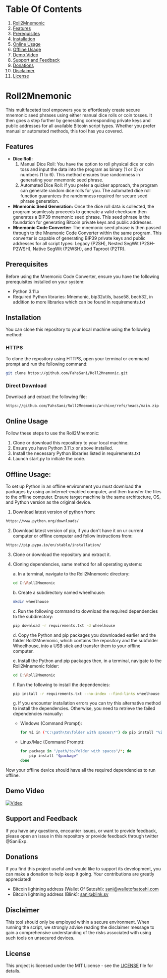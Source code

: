Table Of Contents
=================
1. [Roll2Mnemonic](#roll2mnemonic)
2. [Features](#features)
3. [Prerequisites](#prerequisites)
4. [Installation](#installation)
5. [Online Usage](#online-usage)
6. [Offline Usage](#offline-usage)
7. [Demo Video](#demo-video)
8. [Support and Feedback](#support-and-feedback)
9. [Donations](#donations)
10. [Disclaimer](#disclaimer)
11. [License](#license)

# Roll2Mnemonic

This multifaceted tool empowers you to effortlessly create secure mnemonic seed phrases using either manual dice rolls or coin tosses. It then goes a step further by generating corresponding private keys and public addresses for all available Bitcoin script types. Whether you prefer manual or automated methods, this tool has you covered.

## Features

- **Dice Roll:**
    1. Manual Dice Roll: You have the option to roll physical dice or coin toss and input the data into the program as binary (1 or 0) or numbers (1 to 6). This method ensures true randomness in generating your mnemonic seed phrase.
    2. Automated Dice Roll: If you prefer a quicker approach, the program can generate random dice rolls for you. The automated dice roll function guarantees the randomness required for secure seed phrase generation.
- **Mnemonic Seed Generation:** Once the dice roll data is collected, the program seamlessly proceeds to generate a valid checksum then generates a BIP39 mnemonic seed phrase. This seed phrase is the foundation for generating Bitcoin private keys and public addresses.
- **Mnemonic Code Converter:** The mnemonic seed phrase is then passed through to the Mnemonic Code Converter within the same program. This converter is capable of generating BIP39 private keys and public addresses for all script types: Legacy (P2SH), Nested SegWit (P2SH-P2WSH), Native SegWit (P2WSH), and Taproot (P2TR).


## Prerequisites

Before using the Mnemonic Code Converter, ensure you have the following prerequisites installed on your system:

- Python 3.11.x
- Required Python libraries: Mnemonic, bip32utils, base58, bech32, in addition to more libraries which can be found in requirements.txt


## Installation

You can clone this repository to your local machine using the following method:

### HTTPS

To clone the repository using HTTPS, open your terminal or command prompt and run the following command:

```bash
git clone https://github.com/FahsSani/Roll2Mnemonic.git
```

### Direct Download 

Download and extract the following file:

```bash
https://github.com/FahsSani/Roll2Mnemonic/archive/refs/heads/main.zip
```


## Online Usage

Follow these steps to use the Roll2Mnemonic:

1. Clone or download this repository to your local machine.
2. Ensure you have Python 3.11.x  or above installed.
3. Install the necessary Python libraries listed in requirements.txt
4. Launch start.py to initiate the code.


## Offline Usage:

To set up Python in an offline environment you must download the packages by using an internet-enabled computer, and then transfer the files to the offline computer.
Ensure target machine is the same architecture, OS, and Python version as the original device.

1. Download latest version of python from:

```bash
https://www.python.org/downloads/
```

2. Download latest version of pip, if you don't have it on ur current computer or offline computer and follow instructions from:

```bash
https://pip.pypa.io/en/stable/installation/
```

3. Clone or download the repository and extract it.

4. Cloning dependencies, same method for all operating systems:

   a. In a terminal, navigate to the Roll2Mnemonic directory:

     ```bash
     cd C:\Roll2Mnemonic
     ```

   b. Create a subdirectory named wheelhouse:

     ```bash
     mkdir wheelhouse
     ```

   c. Run the following command to download the required dependencies to the subdirectory:

     ```bash
     pip download -r requirements.txt -d wheelhouse
     ```

   d. Copy the Python and pip packages you downloaded earlier and the folder Roll2Mnemonic, which contains the repository and the subfolder Wheelhouse, into a USB stick and transfer them to your offline computer.

   e. Install the Python and pip packages then, in a terminal, navigate to the Roll2Mnemonic folder:

     ```bash
     cd C:\Roll2Mnemonic
     ```

   f. Run the following to install the dependencies:

     ```bash
     pip install -r requirements.txt --no-index --find-links wheelhouse
     ```

   g. If you encounter installation errors you can try this alternative method to install the dependencies. Otherwise, you need to retrieve the failed dependencies manually:

     - Windows (Command Prompt):

       ```bash
       for %i in ("C:\path\to\folder with spaces\*") do pip install "%i"
       ```

     - Linux/Mac (Command Prompt):

       ```bash
       for package in "/path/to/folder with spaces"/*; do
           pip install "$package"
       done
       ```

Now your offline device should have all the required dependencies to run offline.


## Demo Video

  [![Video](http://img.youtube.com/vi/TV6SB6fHE-s/0.jpg)](http://www.youtube.com/watch?v=TV6SB6fHE-s)

## Support and Feedback

If you have any questions, encounter issues, or want to provide feedback, please open an issue in this repository or provide feedback through twitter @SaniExp.

## Donations

If you find this project useful and would like to support its development, you can make a donation to help keep it going. Your contributions are greatly appreciated!

- Bitcoin lightning address (Wallet Of Satoshi): sani@walletofsatoshi.com
- Bitcoin lightning address (Blink): sani@blink.sv

## Disclaimer

This tool should only be employed within a secure environment. When running the script, we strongly advise reading the disclaimer message to gain a comprehensive understanding of the risks associated with using such tools on unsecured devices.

## License

This project is licensed under the MIT License - see the [LICENSE](LICENSE) file for details.
